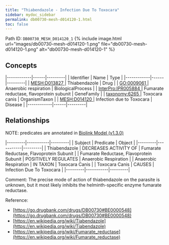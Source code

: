 ```yaml
---
title: "Thiabendazole - Infection Due To Toxocara"
sidebar: mydoc_sidebar
permalink: db00730-mesh-d014120-1.html
toc: false 
---
```



Path ID: `DB00730_MESH_D014120_1`
{% include image.html url="images/db00730-mesh-d014120-1.png" file="db00730-mesh-d014120-1.png" alt="db00730-mesh-d014120-1" %}

## Concepts

|------------|------|---------|
| Identifier | Name | Type    |
|------------|------|---------|
| <a href="https://identifiers.org/MESH:D013827">MESH:D013827 </a> | Thiabendazole | Drug |
| <a href="https://identifiers.org/GO:0009061">GO:0009061 </a> | Anaerobic respiration | BiologicalProcess |
| <a href="https://identifiers.org/InterPro:IPR005884">InterPro:IPR005884 </a> | Fumarate reductase, flavoprotein subunit | GeneFamily |
| <a href="https://identifiers.org/taxonomy:6265">taxonomy:6265 </a> | Toxocara canis | OrganismTaxon |
| <a href="https://identifiers.org/MESH:D014120">MESH:D014120 </a> | Infection due to Toxocara | Disease |
|------------|------|---------|

## Relationships


NOTE: predicates are annotated in <a href="https://github.com/biolink/biolink-model/releases/tag/v1.3.0">Biolink Model (v1.3.0)</a>

|---------|-----------|---------|
| Subject | Predicate | Object  |
|---------|-----------|---------|
| Thiabendazole | DECREASES ACTIVITY OF | Fumarate Reductase, Flavoprotein Subunit |
| Fumarate Reductase, Flavoprotein Subunit | POSITIVELY REGULATES | Anaerobic Respiration |
| Anaerobic Respiration | IN TAXON | Toxocara Canis |
| Toxocara Canis | CAUSES | Infection Due To Toxocara |
|---------|-----------|---------|

Comment: The precise mode of action of thiabendazole on the parasite is unknown, but it most likely inhibits the helminth-specific enzyme fumarate reductase.

Reference: 
  - [https://go.drugbank.com/drugs/DB00730#BE0000548](https://go.drugbank.com/drugs/DB00730#BE0000548)
  - [https://en.wikipedia.org/wiki/Tiabendazole](https://en.wikipedia.org/wiki/Tiabendazole)
  - [https://en.wikipedia.org/wiki/Fumarate_reductase](https://en.wikipedia.org/wiki/Fumarate_reductase)
